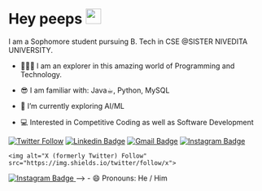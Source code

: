 <!--### Hi there 👋-->

<h1>
  Hey peeps
  <img src="https://media.giphy.com/media/hvRJCLFzcasrR4ia7z/giphy.gif" width="30px"/>
</h1>
<!--
**PALLADIUM26/PALLADIUM26** is a ✨ _special_ ✨ repository because its `README.md` (this file) appears on your GitHub profile.
-->

I am a Sophomore student pursuing B. Tech in CSE @SISTER NIVEDITA UNIVERSITY.
<br>
- 🧑🏻‍💻 I am an explorer in this amazing world of Programming and Technology.
<!--Here are some ideas to get you started:-->

- 😎 I am familiar with:
  Java☕︎,
  Python,
  MySQL

<!--
  # 💻 Tech Stack:
![C++](https://img.shields.io/badge/c++-%2300599C.svg?style=for-the-badge&logo=c%2B%2B&logoColor=white) ![Java](https://img.shields.io/badge/java-%23ED8B00.svg?style=for-the-badge&logo=java&logoColor=white) ![Python](https://img.shields.io/badge/python-3670A0?style=for-the-badge&logo=python&logoColor=ffdd54)-->
  
- 🔭 I’m currently exploring AI/ML
 
- 💻 Interested in Competitive Coding as well as Software Development

<!--
- 🌱 I’m currently working on ...
- 👯 I’m looking to collaborate on ...
- 🤔 I’m looking for help with ...
- 💬 Ask me about ...
-->

[![Twitter Follow](https://img.shields.io/twitter/follow/PALLADIUM26?style=social)](https://twitter.com/intent/follow?screen_name=PALLADIUM26)
[![Linkedin Badge](https://img.shields.io/badge/-Pranith_Dutta-blue?style=social&logo=Linkedin&logoColor=blue&link=https://www.linkedin.com/in/pranithdutta/)](https://www.linkedin.com/in/pranithdutta/)
[![Gmail Badge](https://img.shields.io/badge/-pranithdutta26@gmail.com-c14438?style=social&logo=Gmail&logoColor=red&link=mailto:pranithdutta26@gmail.com)](mailto:pranithdutta26@gmail.com)
[![Instagram Badge](https://img.shields.io/badge/-pranithdutta26?style=social&logo=Instagram&logoColor=A14DAF&link=https://www.instagram.com/pranithdutta26/)](https://www.instagram.com/pranithdutta26/)

<!--
<div id="header" align="center">
  <img src="https://media.giphy.com/media/M9gbBd9nbDrOTu1Mqx/giphy.gif" width="100"/>
</div>
<div id="badges"  align="center">
  <a href="https://www.linkedin.com/in/pranithdutta/">
    <img src="https://img.shields.io/badge/LinkedIn-blue?style=for-the-badge&logo=linkedin&logoColor=white" alt="LinkedIn Badge"/>
  </a>
  <a href="https://twitter.com/PALLADIUM_62">
    <img src="https://img.shields.io/badge/Twitter-blue?style=for-the-badge&logo=twitter&logoColor=white" alt="Twitter Badge"/>
    <img alt="X (formerly Twitter) Follow" src="https://img.shields.io/twitter/x"/> -->
    <img alt="X (formerly Twitter) Follow" src="https://img.shields.io/twitter/follow/x">
  </a>
  <a href="https://www.instagram.com/pranithdutta26/">
    <img src="https://img.shields.io/badge/Instagram-purple?logo=instagram&logoColor=white&style=for-the-badge" alt="Instagram Badge"/>
  </a>
</div>
-->
- 😄 Pronouns: He / Him

